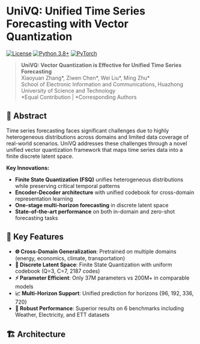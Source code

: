# UniVQ: Unified Time Series Forecasting with Vector Quantization

[![License](https://img.shields.io/badge/License-Apache_2.0-blue.svg)](https://opensource.org/licenses/Apache-2.0)
[![Python 3.8+](https://img.shields.io/badge/Python-3.8+-blue.svg)](https://www.python.org/downloads/)
[![PyTorch](https://img.shields.io/badge/PyTorch-1.12+-red.svg)](https://pytorch.org/)

> **UniVQ: Vector Quantization is Effective for Unified Time Series Forecasting**  
> Xiaoyuan Zhang*, Ziwen Chen*, Wei Liu*, Ming Zhu*  
> School of Electronic Information and Communications, Huazhong University of Science and Technology  
> *Equal Contribution | *Corresponding Authors

## 📖 Abstract

Time series forecasting faces significant challenges due to highly heterogeneous distributions across domains and limited data coverage of real-world scenarios. UniVQ addresses these challenges through a novel unified vector quantization framework that maps time series data into a finite discrete latent space.

**Key Innovations:**
- **Finite State Quantization (FSQ)** unifies heterogeneous distributions while preserving critical temporal patterns
- **Encoder-Decoder architecture** with unified codebook for cross-domain representation learning
- **One-stage multi-horizon forecasting** in discrete latent space
- **State-of-the-art performance** on both in-domain and zero-shot forecasting tasks

## 🚀 Key Features

- **🌐 Cross-Domain Generalization**: Pretrained on multiple domains (energy, economics, climate, transportation)
- **🔢 Discrete Latent Space**: Finite State Quantization with uniform codebook (Q=3, C=7, 2187 codes)
- **⚡ Parameter Efficient**: Only 37M parameters vs 200M+ in comparable models
- **📈 Multi-Horizon Support**: Unified prediction for horizons {96, 192, 336, 720}
- **🎯 Robust Performance**: Superior results on 6 benchmarks including Weather, Electricity, and ETT datasets

## 🏗️ Architecture
